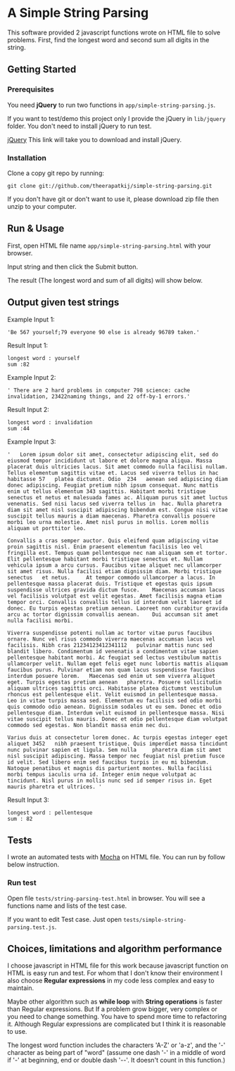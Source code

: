 # A Simple String Parsing

This software provided 2 javascript functions wrote on HTML file to solve problems. First, find the longest word and second sum all digits in the string.

## Getting Started

### Prerequisites

You need **jQuery** to run two functions in `app/simple-string-parsing.js`. 

If you want to test/demo this project only I provide the jQuery in `lib/jquery` folder. You don't need to install jQuery to run test.

[jQuery](https://jquery.com/download/)  This link will take you to download and install jQuery.



### Installation

Clone a copy git repo by running:

```
git clone git://github.com/theerapatkij/simple-string-parsing.git
```

If you don't have git or don't want to use it, please download zip file then unzip to your computer.


## Run & Usage

First, open HTML file name `app/simple-string-parsing.html` with your browser. 

Input string and then click the Submit button.

The result (The longest word and sum of all digits) will show below.


## Output given test strings

Example Input 1:
```
'Be 567 yourself;79 everyone 90 else is already 96789 taken.'
```
Result Input 1:
```
longest word : yourself
sum :82
```

Example Input 2:
```
' There are 2 hard problems in computer 798 science: cache invalidation, 23422naming things, and 22 off-by-1 errors.'
```
Result Input 2:
```
longest word : invalidation
sum :44
```

Example Input 3:
```
'   Lorem ipsum dolor sit amet, consectetur adipiscing elit, sed do eiusmod tempor incididunt ut labore et dolore magna aliqua. Massa placerat duis ultricies lacus. Sit amet commodo nulla facilisi nullam. Tellus elementum sagittis vitae et. Lacus sed viverra tellus in hac habitasse 57   platea dictumst. Odio  234   aenean sed adipiscing diam donec adipiscing. Feugiat pretium nibh ipsum consequat. Nunc mattis enim ut tellus elementum 343 sagittis. Habitant morbi tristique senectus et netus et malesuada fames ac. Aliquam purus sit amet luctus venenatis. Sed nisi lacus sed viverra tellus in  hac. Nulla pharetra diam sit amet nisl suscipit adipiscing bibendum est. Congue nisi vitae suscipit tellus mauris a diam maecenas. Pharetra convallis posuere morbi leo urna molestie. Amet nisl purus in mollis. Lorem mollis aliquam ut porttitor leo.

Convallis a cras semper auctor. Quis eleifend quam adipiscing vitae proin sagittis nisl. Enim praesent elementum facilisis leo vel fringilla est. Tempus quam pellentesque nec nam aliquam sem et tortor. Elit pellentesque habitant morbi tristique senectus et. Nullam vehicula ipsum a arcu cursus. Faucibus vitae aliquet nec ullamcorper sit amet risus. Nulla facilisi etiam dignissim diam. Morbi tristique senectus   et netus.     At tempor commodo ullamcorper a lacus. In pellentesque massa placerat duis. Tristique et egestas quis ipsum suspendisse ultrices gravida dictum fusce.    Maecenas accumsan lacus vel facilisis volutpat est velit egestas. Amet facilisis magna etiam tempor orci. Convallis convallis tellus id interdum velit laoreet id donec. Eu turpis egestas pretium aenean. Laoreet non curabitur gravida arcu ac tortor dignissim convallis aenean.    Dui accumsan sit amet nulla facilisi morbi.

Viverra suspendisse potenti nullam ac tortor vitae purus faucibus ornare. Nunc vel risus commodo viverra maecenas accumsan lacus vel facilisis. Nibh cras 21234123412341112   pulvinar mattis nunc sed blandit libero. Condimentum id venenatis a condimentum vitae sapien pellentesque habitant morbi. Ac feugiat sed lectus vestibulum mattis ullamcorper velit. Nullam eget felis eget nunc lobortis mattis aliquam faucibus purus. Pulvinar etiam non quam lacus suspendisse faucibus interdum posuere lorem.   Maecenas sed enim ut sem viverra aliquet eget. Turpis egestas pretium aenean   pharetra. Posuere sollicitudin aliquam ultrices sagittis orci. Habitasse platea dictumst vestibulum rhoncus est pellentesque elit. Velit euismod in pellentesque massa. Leo in vitae turpis massa sed. Elementum eu facilisis sed odio morbi quis commodo odio aenean. Dignissim sodales ut eu sem. Donec et odio pellentesque diam. Interdum velit euismod in pellentesque massa. Nisi vitae suscipit tellus mauris. Donec et odio pellentesque diam volutpat commodo sed egestas. Non blandit massa enim nec dui.

Varius duis at consectetur lorem donec. Ac turpis egestas integer eget aliquet 3452   nibh praesent tristique. Quis imperdiet massa tincidunt nunc pulvinar sapien et ligula. Sem nulla     pharetra diam sit amet nisl suscipit adipiscing. Massa tempor nec feugiat nisl pretium fusce id velit. Sed libero enim sed faucibus turpis in eu mi bibendum. Natoque penatibus et magnis dis parturient montes. Nulla facilisi morbi tempus iaculis urna id. Integer enim neque volutpat ac tincidunt. Nisl purus in mollis nunc sed id semper risus in. Eget mauris pharetra et ultrices. ' 
```
Result Input 3:
```
longest word : pellentesque
sum : 82
```

## Tests

I wrote an automated tests with [Mocha](https://mochajs.org/) on HTML file. You can run by follow below instruction.

### Run test
Open file `tests/string-parsing-test.html` in browser. You will see a functions name and lists of the test case.

If you want to edit Test case. Just open `tests/simple-string-parsing.test.js`.



## Choices, limitations and algorithm performance

I choose javascript in HTML file for this work because javascript function on HTML is easy run and test. For whom that I don't know their environment I also choose **Regular expressions** in my code less complex and easy to maintain. 

Maybe other algorithm such as **while loop** with **String operations** is faster than Regular expressions. But If a problem grow bigger, very complex or you need to change something. You have to spend more time to refactoring it.
Although Regular expressions are complicated but I think it is reasonable to use. 

The longest word function includes the characters 'A-Z' or 'a-z', and the '-' character as being part of "word" (assume one dash '-' in a middle of word if '-' at beginning, end or double dash '--'. It doesn't count in this function.)
